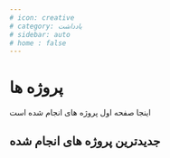 ```yaml
---
# icon: creative
# category: یادداشت
# sidebar: auto
# home : false
---
```


# پروژه ها

اینجا صفحه اول پروژه های انجام شده است

## جدیدترین پروژه های انجام شده

<recentPosts  category="پروژه" show_tags="false"/>
